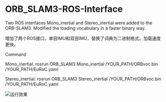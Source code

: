 # ORB_SLAM3-ROS-Interface
Two ROS interfaces Mono_inertial and Stereo_inertial were added to the ORB-SLAM3. Modified the loading vocabulary in a faster binary way.

增加了两个ROS接口，单目IMU和双目IMU，替换了词典为二进制格式，加载速度更快。

Command

Mono_inertial: rosrun ORB_SLAM3 Mono_inertial /YOUR_PATH/ORBvoc.bin /YOUR_PATH/EuRoC.yaml

Stereo_inertial: rosrun ORB_SLAM3 Stereo_inertial /YOUR_PATH/ORBvoc.bin /YOUR_PATH/EuRoC.yaml

![运行效果](https://github.com/xiefei2929/ORB_SLAM3-ROS-Interface/blob/master/ROS-Interface.png)
